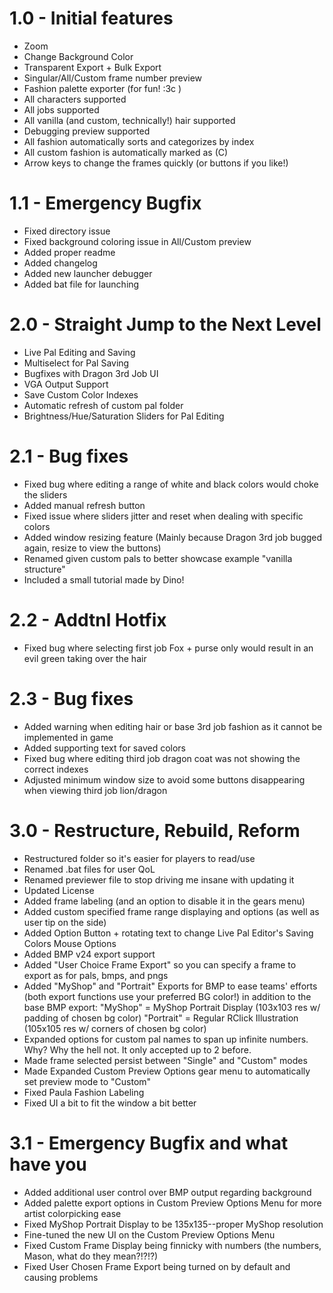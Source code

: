 # 1.0 - Initial features
- Zoom
- Change Background Color
- Transparent Export + Bulk Export
- Singular/All/Custom frame number preview
- Fashion palette exporter (for fun! :3c )
- All characters supported
- All jobs supported
- All vanilla (and custom, technically!) hair supported
- Debugging preview supported
- All fashion automatically sorts and categorizes by index
- All custom fashion is automatically marked as (C)
- Arrow keys to change the frames quickly (or buttons if you like!)

# 1.1 - Emergency Bugfix
- Fixed directory issue
- Fixed background coloring issue in All/Custom preview
- Added proper readme
- Added changelog
- Added new launcher debugger
- Added bat file for launching

# 2.0 - Straight Jump to the Next Level
- Live Pal Editing and Saving
- Multiselect for Pal Saving
- Bugfixes with Dragon 3rd Job UI
- VGA Output Support
- Save Custom Color Indexes
- Automatic refresh of custom pal folder
- Brightness/Hue/Saturation Sliders for Pal Editing

# 2.1 - Bug fixes
- Fixed bug where editing a range of white and black colors would choke the sliders
- Added manual refresh button
- Fixed issue where sliders jitter and reset when dealing with specific colors
- Added window resizing feature (Mainly because Dragon 3rd job bugged again, resize to view the buttons)
- Renamed given custom pals to better showcase example "vanilla structure"
- Included a small tutorial made by Dino!

# 2.2 - Addtnl Hotfix
- Fixed bug where selecting first job Fox + purse only would result in an evil green taking over the hair

# 2.3 - Bug fixes
- Added warning when editing hair or base 3rd job fashion as it cannot be implemented in game
- Added supporting text for saved colors
- Fixed bug where editing third job dragon coat was not showing the correct indexes 
- Adjusted minimum window size to avoid some buttons disappearing when viewing third job lion/dragon

# 3.0 - Restructure, Rebuild, Reform
- Restructured folder so it's easier for players to read/use
- Renamed .bat files for user QoL
- Renamed previewer file to stop driving me insane with updating it
- Updated License
- Added frame labeling (and an option to disable it in the gears menu)
- Added custom specified frame range displaying and options (as well as user tip on the side)
- Added Option Button + rotating text to change Live Pal Editor's Saving Colors Mouse Options
- Added BMP v24 export support
- Added "User Choice Frame Export" so you can specify a frame to export as for pals, bmps, and pngs
- Added "MyShop" and "Portrait" Exports for BMP to ease teams' efforts (both export functions
    use your preferred BG color!) in addition to the base BMP export:
        "MyShop" = MyShop Portrait Display (103x103 res w/ padding of chosen bg color)
        "Portrait" = Regular RClick Illustration (105x105 res w/ corners of chosen bg color)
- Expanded options for custom pal names to span up infinite numbers. Why? Why the hell not. It only 
    accepted up to 2 before.
- Made frame selected persist between "Single" and "Custom" modes
- Made Expanded Custom Preview Options gear menu to automatically set preview mode to "Custom"
- Fixed Paula Fashion Labeling
- Fixed UI a bit to fit the window a bit better

# 3.1 - Emergency Bugfix and what have you
- Added additional user control over BMP output regarding background
- Added palette export options in Custom Preview Options Menu for more artist colorpicking ease
- Fixed MyShop Portrait Display to be 135x135--proper MyShop resolution
- Fine-tuned the new UI on the Custom Preview Options Menu
- Fixed Custom Frame Display being finnicky with numbers (the numbers, Mason, what do they mean?!?!?)
- Fixed User Chosen Frame Export being turned on by default and causing problems
